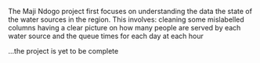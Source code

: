 The Maji Ndogo project first focuses on understanding the data the state of the water sources in the region.
This involves:
cleaning some mislabelled columns
having a clear picture on how many people are served by each water source
and the queue times for each day at each hour

...the project is yet to be complete
